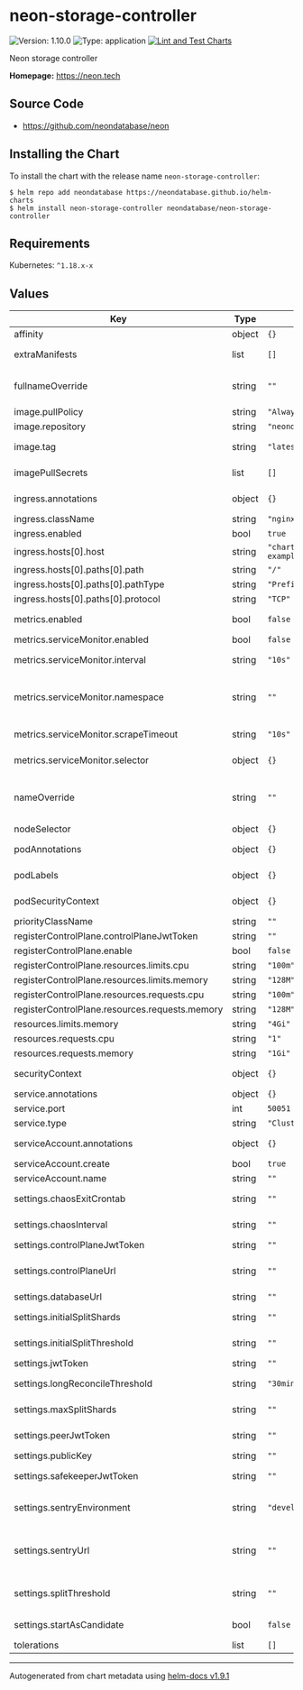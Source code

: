 # neon-storage-controller

![Version: 1.10.0](https://img.shields.io/badge/Version-1.10.0-informational?style=flat-square) ![Type: application](https://img.shields.io/badge/Type-application-informational?style=flat-square) [![Lint and Test Charts](https://github.com/neondatabase/helm-charts/actions/workflows/lint-test.yaml/badge.svg)](https://github.com/neondatabase/helm-charts/actions/workflows/lint-test.yaml)

Neon storage controller

**Homepage:** https://neon.tech

## Source Code

* <https://github.com/neondatabase/neon>

## Installing the Chart

To install the chart with the release name `neon-storage-controller`:

```console
$ helm repo add neondatabase https://neondatabase.github.io/helm-charts
$ helm install neon-storage-controller neondatabase/neon-storage-controller
```

## Requirements

Kubernetes: `^1.18.x-x`

## Values

| Key | Type | Default | Description |
|-----|------|---------|-------------|
| affinity | object | `{}` | Affinity for pod assignment |
| extraManifests | list | `[]` | Additional manifests that are created with the chart |
| fullnameOverride | string | `""` | String to fully override neon-storage-controller.fullname template |
| image.pullPolicy | string | `"Always"` | image pull policy |
| image.repository | string | `"neondatabase/neon"` | Neondatabase image repository |
| image.tag | string | `"latest"` | Overrides the image tag whose default is the chart appVersion. |
| imagePullSecrets | list | `[]` | Specify docker-registry secret names as an array |
| ingress.annotations | object | `{}` | Additional annotations for Ingress resource. |
| ingress.className | string | `"nginx-int"` | Ingress class for controller |
| ingress.enabled | bool | `true` | Enable ingress controller resource. |
| ingress.hosts[0].host | string | `"chart-example.local"` |  |
| ingress.hosts[0].paths[0].path | string | `"/"` |  |
| ingress.hosts[0].paths[0].pathType | string | `"Prefix"` |  |
| ingress.hosts[0].paths[0].protocol | string | `"TCP"` |  |
| metrics.enabled | bool | `false` | Enable prometheus metrcis autodiscovery |
| metrics.serviceMonitor.enabled | bool | `false` | Create ServiceMonitor resource |
| metrics.serviceMonitor.interval | string | `"10s"` | Interval in which prometheus scrapes |
| metrics.serviceMonitor.namespace | string | `""` | The namespace in which the ServiceMonitor will be created, if empty then Release.Namespace used |
| metrics.serviceMonitor.scrapeTimeout | string | `"10s"` | Scrape Timeout duration for prometheus |
| metrics.serviceMonitor.selector | object | `{}` | Additional labels to attach (used by Prometheus operator) |
| nameOverride | string | `""` | String to partially override neon-storage-controller.fullname template (will maintain the release name) |
| nodeSelector | object | `{}` | Node labels for pod assignment. |
| podAnnotations | object | `{}` | Annotations for neon-storage-controller pods |
| podLabels | object | `{}` | Additional labels for neon-storage-controller pods |
| podSecurityContext | object | `{}` | neon-storage-controller's pods Security Context |
| priorityClassName | string | `""` | Pod priority class |
| registerControlPlane.controlPlaneJwtToken | string | `""` |  |
| registerControlPlane.enable | bool | `false` |  |
| registerControlPlane.resources.limits.cpu | string | `"100m"` |  |
| registerControlPlane.resources.limits.memory | string | `"128M"` |  |
| registerControlPlane.resources.requests.cpu | string | `"100m"` |  |
| registerControlPlane.resources.requests.memory | string | `"128M"` |  |
| resources.limits.memory | string | `"4Gi"` |  |
| resources.requests.cpu | string | `"1"` |  |
| resources.requests.memory | string | `"1Gi"` |  |
| securityContext | object | `{}` | neon-storage-controller's containers Security Context |
| service.annotations | object | `{}` | Annotations to add to the service |
| service.port | int | `50051` | controller listen port |
| service.type | string | `"ClusterIP"` |  |
| serviceAccount.annotations | object | `{}` | Annotations to add to the service account |
| serviceAccount.create | bool | `true` |  |
| serviceAccount.name | string | `""` |  |
| settings.chaosExitCrontab | string | `""` | Chaos testing for immediate exit crontab |
| settings.chaosInterval | string | `""` | Chaos testing for tenant migration interval |
| settings.controlPlaneJwtToken | string | `""` |  |
| settings.controlPlaneUrl | string | `""` | Base URL for control plane API endpoints (e.g., https://control-plane.example.com/storage/api/v1/) |
| settings.databaseUrl | string | `""` |  |
| settings.initialSplitShards | string | `""` | Number of shards to use for initial tenant splits. |
| settings.initialSplitThreshold | string | `""` | Size threshold in bytes for initial tenant splits. |
| settings.jwtToken | string | `""` |  |
| settings.longReconcileThreshold | string | `"30min"` | If a reconciliation takes longer than this, bump an alerting metric |
| settings.maxSplitShards | string | `""` | Maximum number of shards for autosplits. |
| settings.peerJwtToken | string | `""` | JWT token for authentication with other storage controller instances |
| settings.publicKey | string | `""` |  |
| settings.safekeeperJwtToken | string | `""` | JWT token for authentication with safekeepers |
| settings.sentryEnvironment | string | `"development"` | "development" or "production". It will be visible in sentry in order to filter issues |
| settings.sentryUrl | string | `""` | url (will be converted into `SENTRY_DSN` environment variable) used by sentry to collect error/panic events in storage-controller |
| settings.splitThreshold | string | `""` | Shard size threshold in bytes for automatically splitting shards.  Omit to disable auto-sharding (default) |
| settings.startAsCandidate | bool | `false` | When set to True, restart the service gracefully |
| tolerations | list | `[]` | Tolerations for pod assignment. |

----------------------------------------------
Autogenerated from chart metadata using [helm-docs v1.9.1](https://github.com/norwoodj/helm-docs/releases/v1.9.1)
